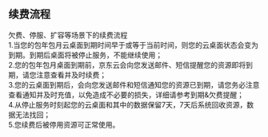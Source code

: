 ## 续费流程
欠费、停服、扩容等场景下的续费流程<br>
1.当您的包年包月云桌面到期时间早于或等于当前时间，则您的云桌面状态会变为到期。到期后桌面将被停止服务，不能继续使用；<br>
2.您的包年包月桌面到期前，京东云会向您发送邮件、短信提醒您的资源即将到期，请您注意查看并及时续费；<br>
3.您的云桌面到期后，会向您发送邮件和短信通知您的资源已到期，请您务必注意查看通知并及时充值，以免造成不必要的损失，详细请参考到期&欠费提醒；<br>
4.从停止服务时刻起您的云桌面和其中的数据保留7天，7天后系统回收资源，数据无法找回；<br>
5.您续费后被停用资源可正常使用。
